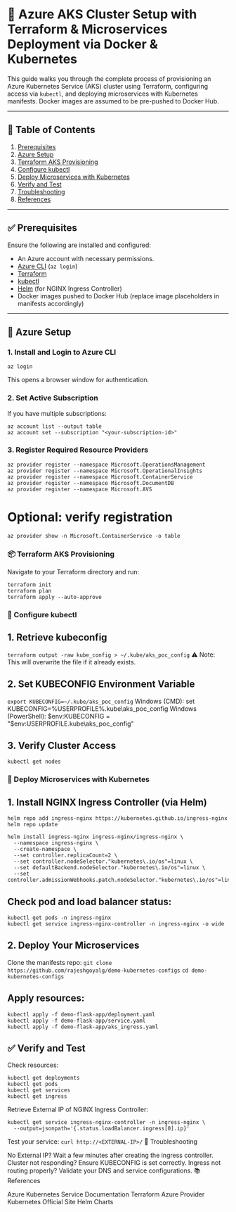# 🚀 Azure AKS Cluster Setup with Terraform & Microservices Deployment via Docker & Kubernetes

This guide walks you through the complete process of provisioning an Azure Kubernetes Service (AKS) cluster using Terraform, configuring access via `kubectl`, and deploying microservices with Kubernetes manifests. Docker images are assumed to be pre-pushed to Docker Hub.

---

## 📑 Table of Contents

1. [Prerequisites](#prerequisites)
2. [Azure Setup](#azure-setup)
3. [Terraform AKS Provisioning](#terraform-aks-provisioning)
4. [Configure kubectl](#configure-kubectl)
5. [Deploy Microservices with Kubernetes](#deploy-microservices-with-kubernetes)
6. [Verify and Test](#verify-and-test)
7. [Troubleshooting](#troubleshooting)
8. [References](#references)

---

## ✅ Prerequisites

Ensure the following are installed and configured:

- An Azure account with necessary permissions.
- [Azure CLI](https://learn.microsoft.com/en-us/cli/azure/install-azure-cli) (`az login`)
- [Terraform](https://developer.hashicorp.com/terraform/install)
- [kubectl](https://kubernetes.io/docs/tasks/tools/)
- [Helm](https://helm.sh/docs/intro/install/) (for NGINX Ingress Controller)
- Docker images pushed to Docker Hub (replace image placeholders in manifests accordingly)

---

## 🔧 Azure Setup

### 1. Install and Login to Azure CLI

`az login`

This opens a browser window for authentication.
### 2. Set Active Subscription
If you have multiple subscriptions:
```
az account list --output table
az account set --subscription "<your-subscription-id>"
```
### 3. Register Required Resource Providers
```
az provider register --namespace Microsoft.OperationsManagement
az provider register --namespace Microsoft.OperationalInsights
az provider register --namespace Microsoft.ContainerService
az provider register --namespace Microsoft.DocumentDB
az provider register --namespace Microsoft.AVS
```
# Optional: verify registration
`az provider show -n Microsoft.ContainerService -o table`

### 📦 Terraform AKS Provisioning

Navigate to your Terraform directory and run:
```
terraform init
terraform plan
terraform apply --auto-approve
```
### 📁 Configure kubectl

## 1. Retrieve kubeconfig
`terraform output -raw kube_config > ~/.kube/aks_poc_config`
⚠️ Note: This will overwrite the file if it already exists.
## 2. Set KUBECONFIG Environment Variable
`export KUBECONFIG=~/.kube/aks_poc_config`
Windows (CMD): set KUBECONFIG=%USERPROFILE%\.kube\aks_poc_config
Windows (PowerShell): $env:KUBECONFIG = "$env:USERPROFILE\.kube\aks_poc_config"

## 3. Verify Cluster Access
`kubectl get nodes`

### 🚢 Deploy Microservices with Kubernetes

## 1. Install NGINX Ingress Controller (via Helm)

`helm repo add ingress-nginx https://kubernetes.github.io/ingress-nginx`
`helm repo update`

```
helm install ingress-nginx ingress-nginx/ingress-nginx \
  --namespace ingress-nginx \
  --create-namespace \
  --set controller.replicaCount=2 \
  --set controller.nodeSelector."kubernetes\.io/os"=linux \
  --set defaultBackend.nodeSelector."kubernetes\.io/os"=linux \
  --set controller.admissionWebhooks.patch.nodeSelector."kubernetes\.io/os"=linux
```
## Check pod and load balancer status:
```
kubectl get pods -n ingress-nginx
kubectl get service ingress-nginx-controller -n ingress-nginx -o wide
```
## 2. Deploy Your Microservices
Clone the manifests repo:
`git clone https://github.com/rajeshgoyalg/demo-kubernetes-configs`
`cd demo-kubernetes-configs`

## Apply resources:
```
kubectl apply -f demo-flask-app/deployment.yaml
kubectl apply -f demo-flask-app/service.yaml
kubectl apply -f demo-flask-app/aks_ingress.yaml
```
## ✅ Verify and Test

Check resources:
```
kubectl get deployments
kubectl get pods
kubectl get services
kubectl get ingress
```
Retrieve External IP of NGINX Ingress Controller:
```
kubectl get service ingress-nginx-controller -n ingress-nginx \
  --output=jsonpath='{.status.loadBalancer.ingress[0].ip}'
```
Test your service:
`curl http://<EXTERNAL-IP>/`
🧰 Troubleshooting

No External IP? Wait a few minutes after creating the ingress controller.
Cluster not responding? Ensure KUBECONFIG is set correctly.
Ingress not routing properly? Validate your DNS and service configurations.
📚 References

Azure Kubernetes Service Documentation
Terraform Azure Provider
Kubernetes Official Site
Helm Charts

